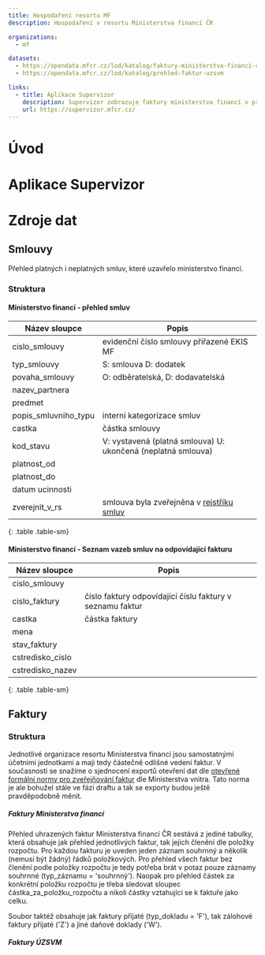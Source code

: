 ```yaml
---
title: Hospodaření resortu MF
description: Hospodaření v resortu Ministerstva financí ČR

organizations:
  - mf

datasets:
  - https://opendata.mfcr.cz/lod/katalog/faktury-ministerstva-financi-cr
  - https://opendata.mfcr.cz/lod/katalog/prehled-faktur-uzsvm

links:
  - title: Aplikace Supervizor
    description: Supervizor zobrazuje faktury ministerstva financí v přehledné rozklikávací vizualizaci
    url: https://supervizor.mfcr.cz/
---
```


# Úvod

# Aplikace Supervizor

# Zdroje dat

## Smlouvy

Přehled platných i neplatných smluv, které uzavřelo ministerstvo financí.

### Struktura

#### Ministerstvo financí - přehled smluv

| Název sloupce        | Popis                                                                |
|----------------------|----------------------------------------------------------------------|
| cislo_smlouvy        | evidenční číslo smlouvy přiřazené EKIS MF                            |
| typ_smlouvy          | S: smlouva D: dodatek                                                |
| povaha_smlouvy       | O: odběratelská, D: dodavatelská                                     |
| nazev_partnera       |                                                                      |
| predmet              |                                                                      |
| popis_smluvniho_typu | interní kategorizace smluv                                           |
| castka               | částka smlouvy                                                       |
| kod_stavu            | V: vystavená (platná smlouva) U: ukončená (neplatná smlouva)         |
| platnost_od          |                                                                      |
| platnost_do          |                                                                      |
| datum ucinnosti      |                                                                      |
| zverejnit_v_rs       | smlouva byla zveřejněna v [rejstříku smluv](https://smlouvy.gov.cz/) |
{: .table .table-sm}

#### Ministerstvo financí - Seznam vazeb smluv na odpovídající fakturu

| Název sloupce    | Popis                                                     |
|------------------|-----------------------------------------------------------|
| cislo_smlouvy    |                                                           |
| cislo_faktury    | číslo faktury odpovídající číslu faktury v seznamu faktur |
| castka           | částka faktury                                            |
| mena             |                                                           |
| stav_faktury     |                                                           |
| cstredisko_cislo |                                                           |
| cstredisko_nazev |                                                           |
{: .table .table-sm}

## Faktury

### Struktura 

Jednotlivé organizace resortu Ministerstva financí jsou samostatnými účetními jednotkami a mají tedy částečně odlišné vedení faktur. V současnosti se snažíme o sjednocení exportů otevření dat dle [otevřené formální normy pro zveřejňování faktur](https://ofn.gov.cz/faktury/draft) dle Ministerstva vnitra. Tato norma je ale bohužel stále ve fázi draftu a tak se exporty budou ještě pravděpodobně měnit.

##### Faktury Ministerstva financí
Přehled uhrazených faktur Ministerstva financí ČR sestává z jediné tabulky, která obsahuje jak přehled jednotlivých faktur, tak jejich členění dle položky rozpočtu. Pro každou fakturu je uveden jeden záznam souhrnný a několik (nemusí být žádný) řádků položkových. Pro přehled všech faktur bez členění podle položky rozpočtu je tedy potřeba brát v potaz pouze záznamy souhrnné (typ_záznamu = 'souhrnný'). Naopak pro přehled částek za konkrétní položku rozpočtu je třeba sledovat sloupec částka_za_položku_rozpočtu a nikoli částky vztahující se k faktuře jako celku.

Soubor taktéž obsahuje jak faktury přijaté (typ_dokladu = 'F'), tak zálohové faktury přijaté ('Z') a jiné daňové doklady ('W').

##### Faktury ÚZSVM



